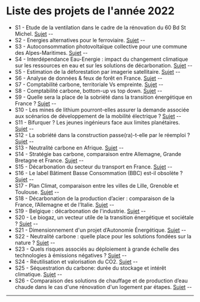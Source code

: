 # Liste des projets de l'année 2022


- S1 - Etude de la ventilation dans le cadre de la rénovation du 60 Bd St Michel. [Sujet](https://robingirard.github.io/MINES-UE14-miniprojet/Past/2022/Descriptifs/UE142022-S01-Transition-Batiment.html) --
- S2 - Energies alternatives pour le ferroviaire. [Sujet](https://robingirard.github.io/MINES-UE14-miniprojet/Past/2022/Descriptifs/UE142022-S02-Decarbonisation-Ferroviaire.html) --
- S3 - Autoconsommation photovoltaïque collective pour une commune des Alpes-Maritimes. [Sujet](https://robingirard.github.io/MINES-UE14-miniprojet/Past/2022/Descriptifs/UE142022-S03-PhilippeBlanc.html ) --
- S4 - Interdépendance Eau-Energie : impact du changement climatique sur les ressources en eau et sur les solutions de décarbonation.   [Sujet](https://robingirard.github.io/MINES-UE14-miniprojet/Past/2022/Descriptifs/UE142022-S04-Sandrine_3.html) --
- S5 - Estimation de la déforestation par imagerie satellitaire. [Sujet](https://robingirard.github.io/MINES-UE14-miniprojet/Past/2022/Descriptifs/UE142022-S05-deforestation.html) --
- S6 - Analyse de données & feux de forêt en France.  [Sujet](https://robingirard.github.io/MINES-UE14-miniprojet/Past/2022/Descriptifs/UE142022-S06-evolution-incendies.html) --
- S7 - Comptabilité carbone, territoriale Vs empreinte. [Sujet](https://robingirard.github.io/MINES-UE14-miniprojet/Past/2022/Descriptifs/UE142022-S07-TerritorialeEmpreinte.html) --
- S8 - Comptabilité carbone, bottom-up vs top down.
 [Sujet](https://robingirard.github.io/MINES-UE14-miniprojet/Past/2022/Descriptifs/UE142022-S08-DifférencesEmpreinteCarbone.html) --
- S9 - Quelle sera la place de la sobriété dans la transition énergétique en France ? [Sujet](https://robingirard.github.io/MINES-UE14-miniprojet/Past/2022/Descriptifs/UE142022-S09-CC.html) --
- S10 - Les mines de lithium pourront-elles assurer la demande associée aux scénarios de développement de la mobilité électrique ?
 [Sujet](https://robingirard.github.io/MINES-UE14-miniprojet/Past/2022/Descriptifs/UE142022-S10-LithiumVE.html) --
- S11 - Bifurquer ? Les jeunes ingénieurs face aux limites planétaires. [Sujet](https://robingirard.github.io/MINES-UE14-miniprojet/Past/2022/Descriptifs/UE142022-S11-CaBouge.html) --
- S12 - La sobriété dans la construction passe(ra)-t-elle par le réemploi ?  [Sujet](https://robingirard.github.io/MINES-UE14-miniprojet/Past/2022/Descriptifs/UE142022-S12-DF.html) --
- S13 - Neutralité carbone en Afrique. [Sujet](https://robingirard.github.io/MINES-UE14-miniprojet/Past/2022/Descriptifs/UE142022-S13-NC-Afrique.html) --
- S14 - Stratégie bas carbone, comparaison entre Allemagne, Grande Bretagne et France.  [Sujet](https://robingirard.github.io/MINES-UE14-miniprojet/Past/2022/Descriptifs/UE142022-S14-SNBC-Allemagne-GB-FR.html) --
- S15 - Décarbonation du secteur du transport en France.
 [Sujet](https://robingirard.github.io/MINES-UE14-miniprojet/Past/2022/Descriptifs/UE142022-S15-dearbonation-transport.html) --
- S16 - Le label Bâtiment Basse Consommation (BBC) est-il obsolète ?
 [Sujet](https://robingirard.github.io/MINES-UE14-miniprojet/Past/2022/Descriptifs/UE142022-S16-SNBC-Bati.html) --
- S17 - Plan Climat, comparaison entre les villes de Lille, Grenoble et Toulouse.
 [Sujet](https://robingirard.github.io/MINES-UE14-miniprojet/Past/2022/Descriptifs/UE142022-S17-PCAET.html) --
- S18 - Décarbonation de la production d’acier : comparaison de la France, l’Allemagne et de l’Italie. [Sujet](https://robingirard.github.io/MINES-UE14-miniprojet/Past/2022/Descriptifs/UE142022-S18-Industrie-1.html) --
- S19 - Belgique : décarbonation de l'industrie.
 [Sujet](https://robingirard.github.io/MINES-UE14-miniprojet/Past/2022/Descriptifs/UE142022-S19-Industrie-2.html) --
- S20 - Le biogaz, un vecteur utile de la transition énergétique et sociétale ?  [Sujet](https://robingirard.github.io/MINES-UE14-miniprojet/Past/2022/Descriptifs/UE142022-S20-biogaz.html) --
- S21 - Dimensionnement d'un projet d’Autonomie Énergétique.
 [Sujet](https://robingirard.github.io/MINES-UE14-miniprojet/Past/2022/Descriptifs/UE142022-S21-communs.html) --
- S22 - Neutralité carbone : quelle place pour les solutions fondées sur la nature ? [Sujet](https://robingirard.github.io/MINES-UE14-miniprojet/Past/2022/Descriptifs/UE142022-S22-Sandrine1.html) --
- S23 - Quels risques associés au déploiement à grande échelle des technologies à émissions négatives ?   [Sujet](https://robingirard.github.io/MINES-UE14-miniprojet/Past/2022/Descriptifs/UE142022-S23-Sandrine2.html) --
- S24 - Réutilisation et valorisation du CO2.  [Sujet](https://robingirard.github.io/MINES-UE14-miniprojet/Past/2022/Descriptifs/UE142022-S24-Greg1.html) --
- S25 - Séquestration du carbone: durée du stockage et intérêt climatique. [Sujet](https://robingirard.github.io/MINES-UE14-miniprojet/Past/2022/Descriptifs/UE142022-S25-Greg2.html) --
- S26 - Comparaison des solutions de chauffage et de production d’eau chaude dans le cas d'une rénovation d'un logement par étapes. [Sujet](https://robingirard.github.io/MINES-UE14-miniprojet/Past/2022/Descriptifs/UE142022-S26-GRDF2.html) --


---
